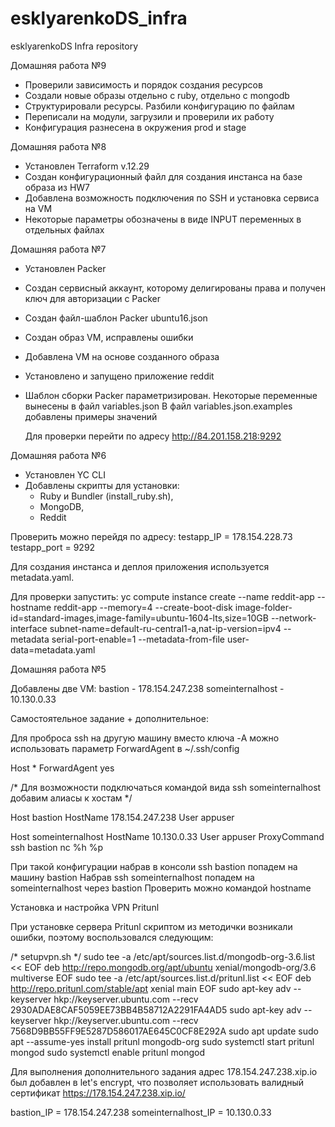 # esklyarenkoDS_infra
esklyarenkoDS Infra repository

Домашняя работа №9

- Проверили зависимость и порядок создания ресурсов
- Создали новые образы отдельно с ruby, отдельно с mongodb
- Структурировали ресурсы. Разбили конфигурацию по файлам
- Переписали на модули, загрузили и проверили их работу
- Конфигурация разнесена в окружения prod и stage

Домашняя работа №8

- Установлен Terraform v.12.29
- Создан конфигурационный файл для создания инстанса на базе образа из HW7
- Добавлена возможность подключения по SSH и установка сервиса на VM
- Некоторые параметры обозначены в виде INPUT переменных в отдельных файлах

Домашняя работа №7

- Установлен Packer
- Создан сервисный аккаунт, которому делигированы права и получен ключ для авторизации с Packer
- Создан файл-шаблон Packer ubuntu16.json
- Создан образ VM, исправлены ошибки
- Добавлена VM на основе созданного образа
- Установлено и запущено приложение reddit
- Шаблон сборки Packer параметризирован.
  Некоторые переменные вынесены в файл variables.json
  В файл variables.json.examples добавлены примеры значений

  Для проверки перейти по адресу http://84.201.158.218:9292

Домашняя работа №6

- Установлен YC CLI
- Добавлены скрипты для установки:
    - Ruby и Bundler (install_ruby.sh),
	- MongoDB,
    - Reddit

Проверить можно перейдя по адресу:
testapp_IP = 178.154.228.73
testapp_port = 9292

Для создания инстанса и деплоя приложения используется metadata.yaml.

Для проверки запустить:
yc compute instance create   --name reddit-app   --hostname reddit-app   --memory=4   --create-boot-disk image-folder-id=standard-images,image-family=ubuntu-1604-lts,size=10GB   --network-interface subnet-name=default-ru-central1-a,nat-ip-version=ipv4   --metadata serial-port-enable=1   --metadata-from-file user-data=metadata.yaml

Домашняя работа №5

Добавлены две VM:
bastion          - 178.154.247.238
someinternalhost - 10.130.0.33

Самостоятельное задание + дополнительное:

Для проброса ssh на другую машину вместо ключа -A можно использовать параметр ForwardAgent в ~/.ssh/config

Host *
ForwardAgent yes

/* Для возможности подключаться командой вида ssh someinternalhost добавим алиасы к хостам */

Host bastion
HostName 178.154.247.238
User appuser

Host someinternalhost
HostName 10.130.0.33
User  appuser
ProxyCommand ssh bastion nc %h %p

При такой конфигурации набрав в консоли ssh bastion попадем на машину bastion
Набрав ssh someinternalhost попадем на someinternalhost через bastion
Проверить можно командой hostname

Установка и настройка VPN Pritunl

При установке сервера Pritunl скриптом из методички возникали ошибки, поэтому воспользовался следующим:

/* setupvpn.sh */
sudo tee -a /etc/apt/sources.list.d/mongodb-org-3.6.list << EOF
deb http://repo.mongodb.org/apt/ubuntu xenial/mongodb-org/3.6 multiverse
EOF
sudo tee -a /etc/apt/sources.list.d/pritunl.list << EOF
deb http://repo.pritunl.com/stable/apt xenial main
EOF
sudo apt-key adv --keyserver hkp://keyserver.ubuntu.com --recv 2930ADAE8CAF5059EE73BB4B58712A2291FA4AD5
sudo apt-key adv --keyserver hkp://keyserver.ubuntu.com --recv 7568D9BB55FF9E5287D586017AE645C0CF8E292A
sudo apt update
sudo apt --assume-yes install pritunl mongodb-org
sudo systemctl start pritunl mongod
sudo systemctl enable pritunl mongod

Для выполнения дополнительного задания адрес 178.154.247.238.xip.io был добавлен в let's encrypt, что позволяет использовать валидный сертификат
https://178.154.247.238.xip.io/

bastion_IP = 178.154.247.238
someinternalhost_IP = 10.130.0.33
